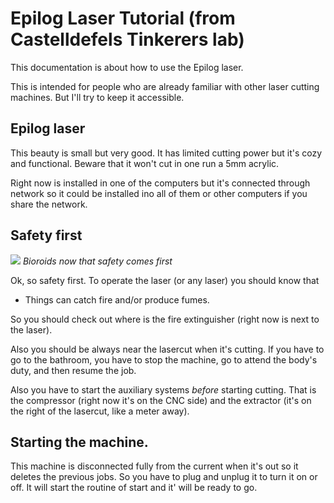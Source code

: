 # Epilog Laser Tutorial (from Castelldefels Tinkerers lab)

This documentation is about how to use the Epilog laser. 

This is intended for people who are already familiar with other laser cutting machines. But I'll try to keep it accessible. 

## Epilog laser 

This beauty is small but very good. It has limited cutting power but it's cozy and functional. Beware that it won't cut in one run a 5mm acrylic. 

Right now is installed in one of the computers but it's connected through network so it could be installed ino all of them or other computers if you share the network. 

## Safety first

![](https://netrunnerdb.com/card_image//large/09044.jpg)
_Bioroids now that safety comes first_

Ok, so safety first. To operate the laser (or any laser) you should know that

* Things can catch fire and/or produce fumes.

So you should check out where is the fire extinguisher (right now is next to the laser). 

Also you should be always near the lasercut when it's cutting. If you have to go to the bathroom, you have to stop the machine, go to attend the body's duty, and then resume the job. 

Also you have to start the auxiliary systems _before_ starting cutting. That is the compressor (right now it's on the CNC side) and the extractor (it's on the right of the lasercut, like a meter away). 

## Starting the machine. 

This machine is disconnected fully from the current when it's out so it deletes the previous jobs. So you have to plug and unplug it to turn it on or off. It will start the routine of start and it' will be ready to go. 


